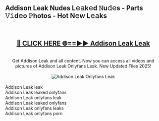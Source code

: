 <h2>Addison Leak Nudes L𝚎𝚊k𝚎d 𝙽u𝚍𝚎s - Parts 𝚅𝚒d𝚎o 𝙿hotos - Hot N𝚎w L𝚎𝚊ks</h2>
<br>
<div align="center">
<h2><a href="https://213.232.235.80/live/video.php?q=addison-leak" rel="nofollow">🔴 CLICK HERE 🌐==►► Addison Leak Leak</a></h2>
<br>
Get Addison Leak and all content. Now you can access all videos and pictures of Addison Leak Onlyfans Leak. New Updated Files 2025!
<br>
<br>
<a href="https://213.232.235.80/live/video.php?q=addison-leak" rel="nofollow" data-target="animated-image.originalLink"><img src="https://i.imgur.com/1EjSzPs.png" alt="Addison Leak Onlyfans Leak" style="max-width: 100%; display: inline-block;" data-target="animated-image.originalImage"></a>
</div>
<br>
Addison Leak leak<br>
Addison Leak leaked onlyfans<br>
Addison Leak onlyfans leak<br>
Addison Leak leaked onlyfans<br>
Addison Leak onlyfans leaks<br>
Addison Leak onlyfans porn
